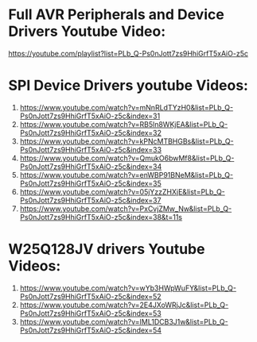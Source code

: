 # Full AVR Peripherals and Device Drivers  Youtube Video:
https://youtube.com/playlist?list=PLb_Q-Ps0nJott7zs9HhiGrfT5xAiO-z5c


# SPI Device Drivers youtube Videos:
1) https://www.youtube.com/watch?v=mNnRLdTYzH0&list=PLb_Q-Ps0nJott7zs9HhiGrfT5xAiO-z5c&index=31
2) https://www.youtube.com/watch?v=RB5ln8WKjEA&list=PLb_Q-Ps0nJott7zs9HhiGrfT5xAiO-z5c&index=32
3) https://www.youtube.com/watch?v=kPNcMTBHGBs&list=PLb_Q-Ps0nJott7zs9HhiGrfT5xAiO-z5c&index=33
4) https://www.youtube.com/watch?v=QmukO6bwMf8&list=PLb_Q-Ps0nJott7zs9HhiGrfT5xAiO-z5c&index=34
5) https://www.youtube.com/watch?v=enWBP91BNeM&list=PLb_Q-Ps0nJott7zs9HhiGrfT5xAiO-z5c&index=35
6) https://www.youtube.com/watch?v=05jYzzZHXjE&list=PLb_Q-Ps0nJott7zs9HhiGrfT5xAiO-z5c&index=37
7) https://www.youtube.com/watch?v=PxCvjZMw_Nw&list=PLb_Q-Ps0nJott7zs9HhiGrfT5xAiO-z5c&index=38&t=11s


# W25Q128JV drivers Youtube Videos:
1) https://www.youtube.com/watch?v=wYb3HWpWuFY&list=PLb_Q-Ps0nJott7zs9HhiGrfT5xAiO-z5c&index=52
2) https://www.youtube.com/watch?v=2E4JXoWRjJc&list=PLb_Q-Ps0nJott7zs9HhiGrfT5xAiO-z5c&index=53
3) https://www.youtube.com/watch?v=IML1DCB3J1w&list=PLb_Q-Ps0nJott7zs9HhiGrfT5xAiO-z5c&index=54
